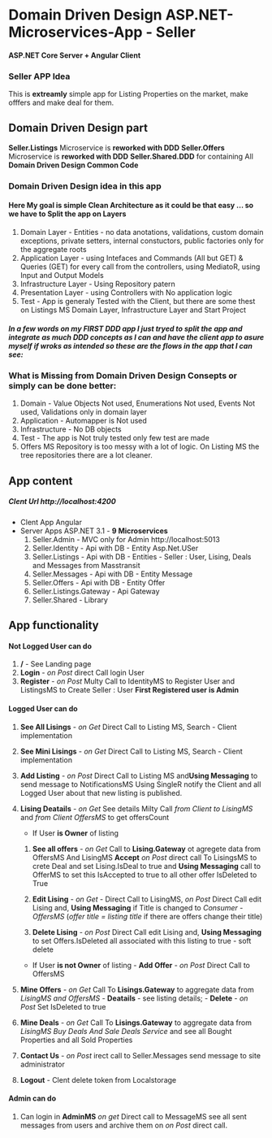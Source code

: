 # Domain Driven Design ASP.NET-Microservices-App - Seller
#### ASP.NET Core Server + Angular Client

### Seller APP Idea
This is **extreamly** simple app for Listing Properties on the market, make offfers and make deal for them.

## Domain Driven Design part
**Seller.Listings** Microservice is **reworked with DDD**
**Seller.Offers** Microservice is **reworked with DDD**
**Seller.Shared.DDD**  for containing All **Domain Driven Design Common Code**

### Domain Driven Design idea in this app
#### Here My goal is simple **Clean Architecture** as it could be that easy ... so we have to Split the app on Layers 
1. Domain Layer - Entities - no data anotations, validations, custom domain exceptions, private setters, internal constuctors, public factories only for the aggregate roots
2. Application Layer - using Intefaces and Commands (All but GET) & Queries (GET) for every call from the controllers, using MediatoR, using Input and Output Models
3. Infrastructure Layer - Using Repository patern
4. Presentation Layer - using Controllers with No application logic
5. Test - App is generaly Tested with the Client, but there are some thest on Listings MS Domain Layer, Infrastructure Layer and Start Project

##### In a few words on my FIRST DDD app I just tryed to split the app and integrate as much DDD concepts as I can and have the client app to asure myself if wroks as intended so these are the flows in the app that I can see:

### What is Missing from Domain Driven Design Consepts or simply can be done better:
1. Domain - Value Objects Not used, Enumerations Not used, Events Not used, Validations only in domain layer
2. Application - Automapper is Not used 
3. Infrastructure - No DB objects
4. Test - The app is Not truly tested only few test are made
5. Offers MS Repository is too messy with a lot of logic. On Listing MS the tree repositories there are a lot cleaner.



## App content
##### Clent Url http://localhost:4200
- Clent App Angular
- Server Apps ASP.NET 3.1 - **9 Microservices**
	1. Seller.Admin - MVC only for Admin http://localhost:5013
	2. Seller.Identity - Api with DB - Entity Asp.Net.USer
	3. Seller.Listings - Api with DB - Entities - Seller : User, Lising, Deals and Messages from Masstransit
	4. Seller.Messages - Api with DB - Entity  Message
	5. Seller.Offers - Api with DB - Entity Offer
	6. Seller.Listings.Gateway - Api Gateway
	7. Seller.Shared - Library

## App functionality

#### Not Logged User can do
1. **/** - See Landing page
2. **Login** - *on Post* direct Call login User
3. **Register** - *on Post* Multy Call to IdentityMS to Register User and ListingsMS to Create Seller : User **First Registered user is Admin**

#### Logged User can do
1. **See All Lisings** - *on Get* Direct Call to Listing MS, Search - Client implementation
2. **See Mini Lisings** - *on Get* Direct Call to Listing MS, Search - Client implementation
3. **Add Listing** - *on Post* Direct Call to Listing MS and**Using Messaging** to send message to NotificationsMS Using SingleR
		notify the Client and all Logged User about that new listing is published.
4. **Lising Deatails** - *on Get* See details Milty Call *from Client to LisingMS* and  *from Client OffersMS* to get offersCount
		
	-  If User **is Owner** of listing
		
	1.  **See all offers** - *on Get* Call to **Lising.Gateway** ot agregete data from OffersMS And LisingMS
				**Accept**	*on Post* direct call To LisingsMS to crete Deal and set Lising.IsDeal to true and
				**Using Messaging** call to OfferMS to set this IsAccepted to true to all other offer IsDeleted to True
				
	2.  **Edit Lising** - *on Get* - Direct Call to LisingMS, *on Post* Direct Call edit Lising and,
			**Using Messaging** if Title is changed to *Consumer - OffersMS* (*offer title = listing title* if there are offers change thеir title)
			
	3.  **Delete Lising** - *on Post* Direct Call edit Lising and, **Using Messaging** to set Offers.IsDeleted all associated with this listing 
			to true - soft delete
			
	- If User **is not Owner** of listing - **Add Offer** - *on Post* Direct Call to OffersMS
5. **Mine Offers** - *on Get*  Call To **Lisings.Gateway** to aggregate data from  *LisingMS and OffersMS*
		- **Deatails** - see listing details;
		- **Delete** - *on Post* Set IsDeleted to true
6. **Mine Deals** - *on Get*  Call To **Lisings.Gateway** to aggregate data from  *LisingMS Buy Deals And Sale Deals Service*
		and see all Bought Properties and all Sold Properties
7. **Contact Us** - *on Post* irect call to Seller.Messages send message to site administrator 
8. **Logout** - Clent delete token from Localstorage 
	
#### Admin can do
1. Can login in **AdminMS** *on get* Direct call to MessageMS see all sent messages from users and archive them on *on Post* direct call.

